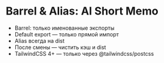 # Barrel & Alias: AI Short Memo
- Barrel: только именованные экспорты
- Default export — только прямой импорт
- Alias всегда на dist
- После смены — чистить кэш и dist
- TailwindCSS 4+ — только через @tailwindcss/postcss 